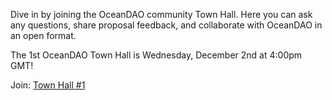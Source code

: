 
Dive in by joining the OceanDAO community Town Hall. Here you can ask any questions, share proposal feedback, and collaborate with OceanDAO in an open format.

The 1st OceanDAO Town Hall is Wednesday, December 2nd at 4:00pm GMT!

Join: [Town Hall #1](Town-Hall-1)
